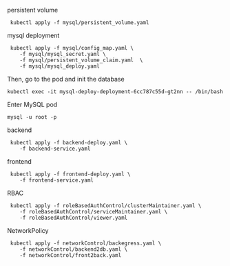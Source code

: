 persistent volume
```shell
 kubectl apply -f mysql/persistent_volume.yaml
```
mysql deployment
```shell
 kubectl apply -f mysql/config_map.yaml \
    -f mysql/mysql_secret.yaml \
    -f mysql/persistent_volume_claim.yaml  \
    -f mysql/mysql_deploy.yaml
```
Then, go to the pod and init the database
```shell
kubectl exec -it mysql-deploy-deployment-6cc787c55d-gt2nn -- /bin/bash
```
Enter MySQL pod
```shell
mysql -u root -p
```
backend
```shell
 kubectl apply -f backend-deploy.yaml \
    -f backend-service.yaml
```
frontend
```shell
 kubectl apply -f frontend-deploy.yaml \
    -f frontend-service.yaml
```
RBAC
```shell
 kubectl apply -f roleBasedAuthControl/clusterMaintainer.yaml \
    -f roleBasedAuthControl/serviceMaintainer.yaml \
    -f roleBasedAuthControl/viewer.yaml
```

NetworkPolicy
```shell
 kubectl apply -f networkControl/backegress.yaml \
    -f networkControl/backend2db.yaml \
    -f networkControl/front2back.yaml
```
